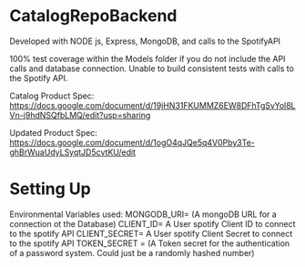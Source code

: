 ﻿# CatalogRepoBackend

Developed with NODE js, Express, MongoDB, and calls to the SpotifyAPI

100% test coverage within the Models folder if you do not include the API calls and database connection. Unable to build consistent tests with calls to the Spotify API.

Catalog Product Spec: https://docs.google.com/document/d/19jHN31FKUMMZ6EW8DFhTgSvYol8LVn-j9hdNSQfbLMQ/edit?usp=sharing

Updated Product Spec: https://docs.google.com/document/d/1ogO4qJQe5q4V0Pby3Te-ghBrWuaUdyLSyqtJD5cvtKU/edit

# Setting Up
Environmental Variables used:
MONGODB_URI= (A mongoDB URL for a connection ot the Database)
CLIENT_ID= A User spotify Client ID to connect to the spotify API
CLIENT_SECRET= A User spotify Client Secret to connect to the spotify API
TOKEN_SECRET = (A Token secret for the authentication of a password system. Could just be a randomly hashed number)
